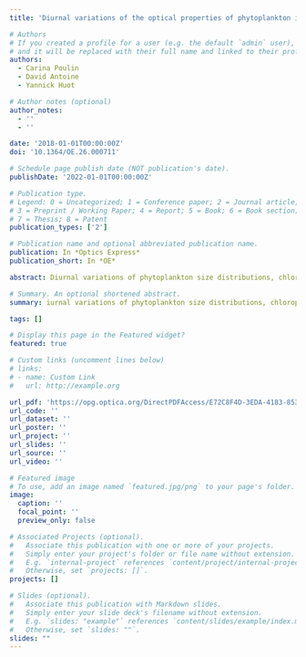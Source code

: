 ```yaml
---
title: 'Diurnal variations of the optical properties of phytoplankton in a laboratory experiment and their implication for using inherent optical properties to measure biomass'

# Authors
# If you created a profile for a user (e.g. the default `admin` user), write the username (folder name) here
# and it will be replaced with their full name and linked to their profile.
authors:
  - Carina Poulin
  - David Antoine
  - Yannick Huot

# Author notes (optional)
author_notes:
  - ''
  - ''

date: '2018-01-01T00:00:00Z'
doi: '10.1364/OE.26.000711'

# Schedule page publish date (NOT publication's date).
publishDate: '2022-01-01T00:00:00Z'

# Publication type.
# Legend: 0 = Uncategorized; 1 = Conference paper; 2 = Journal article;
# 3 = Preprint / Working Paper; 4 = Report; 5 = Book; 6 = Book section;
# 7 = Thesis; 8 = Patent
publication_types: ['2']

# Publication name and optional abbreviated publication name.
publication: In *Optics Express*
publication_short: In *OE*

abstract: Diurnal variations of phytoplankton size distributions, chlorophyll, carbon and nitrogen content, in vivo fluorescence and associated optical absorption and scattering properties were observed in the laboratory to help understand in situ and spatial observations. We grew triplicate semi-continuous cultures of T. pseudonana, D. tertiolecta, P. tricornutum and E. huxleyi under a sinusoidal light regime. We observed diurnal variations in the particulate absorption (ap), scattering (bp), attenuation (cp), and backscattering coefficients (bbp), which correlate with carbon and Chl concentrations. Relative variations from sunrise of bbp are slightly lower than those of cp, suggesting that bbp diurnal increases observed in nature are partly caused by phytoplankton. Non-concurrent changes of carbon and Chl-specific backscattering and scattering coefficients and optical cross-sections however indicates that using backscattering to infer scattering or biomass must be done with care.

# Summary. An optional shortened abstract.
summary: iurnal variations of phytoplankton size distributions, chlorophyll, carbon and nitrogen content, in vivo fluorescence and associated optical absorption...

tags: []

# Display this page in the Featured widget?
featured: true

# Custom links (uncomment lines below)
# links:
# - name: Custom Link
#   url: http://example.org

url_pdf: 'https://opg.optica.org/DirectPDFAccess/E72C8F4D-3EDA-4183-8531FC1D565446A4_380636/oe-26-2-711.pdf?da=1&id=380636&seq=0&mobile=no'
url_code: ''
url_dataset: ''
url_poster: ''
url_project: ''
url_slides: ''
url_source: ''
url_video: ''

# Featured image
# To use, add an image named `featured.jpg/png` to your page's folder.
image:
  caption: ''
  focal_point: ''
  preview_only: false

# Associated Projects (optional).
#   Associate this publication with one or more of your projects.
#   Simply enter your project's folder or file name without extension.
#   E.g. `internal-project` references `content/project/internal-project/index.md`.
#   Otherwise, set `projects: []`.
projects: []

# Slides (optional).
#   Associate this publication with Markdown slides.
#   Simply enter your slide deck's filename without extension.
#   E.g. `slides: "example"` references `content/slides/example/index.md`.
#   Otherwise, set `slides: ""`.
slides: ""
---
```


